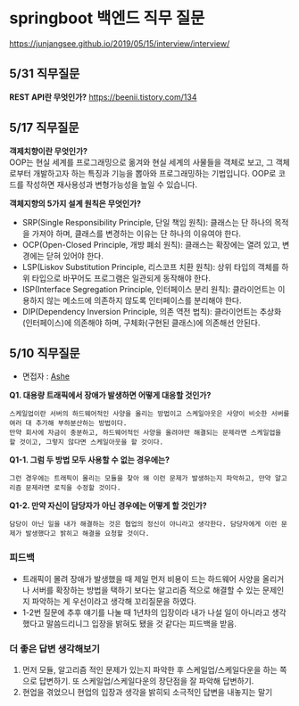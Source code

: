 # springboot 백엔드 직무 질문
https://junjangsee.github.io/2019/05/15/interview/interview/

## 5/31 직무질문  
**REST API란 무엇인가?**
https://beenii.tistory.com/134   
   
   
## 5/17 직무질문
**객제치향이란 무엇인가?**   
OOP는 현실 세계를 프로그래밍으로 옮겨와 현실 세계의 사물들을 객체로 보고, 그 객체로부터 개발하고자 하는 특징과 기능을 뽑아와 프로그래밍하는 기법입니다. OOP로 코드를 작성하면 재사용성과 변형가능성을 높일 수 있습니다.

**객체지향의 5가지 설계 원칙은 무엇인가?**   
- SRP(Single Responsibility Principle, 단일 책임 원칙): 클래스는 단 하나의 목적을 가져야 하며, 클래스를 변경하는 이유는 단 하나의 이유여야 한다.   
- OCP(Open-Closed Principle, 개방 폐쇠 원칙): 클래스는 확장에는 열려 있고, 변경에는 닫혀 있어야 한다.   
- LSP(Liskov Substitution Principle, 리스코프 치환 원칙): 상위 타입의 객체를 하위 타입으로 바꾸어도 프로그램은 일관되게 동작해야 한다.   
- ISP(Interface Segregation Principle, 인터페이스 분리 원칙): 클라이언트는 이용하지 않는 메소드에 의존하지 않도록 인터페이스를 분리해야 한다.   
- DIP(Dependency Inversion Principle, 의존 역전 법칙): 클라이언트는 추상화(인터페이스)에 의존해야 하며, 구체화(구현된 클래스)에 의존해선 안된다.   

 ## 5/10 직무질문
- 면접자 : [Ashe](https://github.com/victoryAshe)
 
**Q1.  대용량 트래픽에서 장애가 발생하면 어떻게 대응할 것인가?**
```
스케일업이란 서버의 하드웨어적인 사양을 올리는 방법이고 스케일아웃은 사양이 비슷한 서버를 여러 대 추가해 부하분산하는 방법이다.
만약 회사에 자금이 충분하고, 하드웨어적인 사양을 올려야만 해결되는 문제라면 스케일업을 할 것이고, 그렇지 않다면 스케일아웃을 할 것이다.
```
**Q1-1. 그럼 두 방법 모두 사용할 수 없는 경우에는?**
```
그런 경우에는 트래픽이 몰리는 모듈을 찾아 왜 이런 문제가 발생하는지 파악하고, 만약 알고리즘 문제라면 로직을 수정할 것이다.
```
**Q1-2. 만약 자신이 담당자가 아닌 경우에는 어떻게 할 것인가?**
```
담당이 아닌 일을 내가 해결하는 것은 협업의 정신이 아니라고 생각한다. 담당자에게 이런 문제가 발생했다고 밝히고 해결을 요청할 것이다.
```
### 피드백
- 트래픽이 몰려 장애가 발생했을 때 제일 먼저 비용이 드는 하드웨어 사양을 올리거나 서버를 확장하는 방법을 택하기 보다는 알고리즘 적으로 해결할 수 있는 문제인지 파악하는 게 우선이라고 생각해 꼬리질문을 하였다.
- 1-2번 질문에 추후 얘기를 나눌 때 1년차의 입장이라 내가 나설 일이 아니라고 생각했다고 말씀드리니그 입장을 밝혀도 됐을 것 같다는 피드백을 받음.

### 더 좋은 답변 생각해보기
1. 먼저 모듈, 알고리즘 적인 문제가 있는지 파악한 후 스케일업/스케일다운을 하는 쪽으로 답변하기. 또 스케일업/스케일다운의 장단점을 잘 파악해 답변하기.
2. 현업을 겪었으니 현업의 입장과 생각을 밝히되 소극적인 답변을 내놓지는 말기
